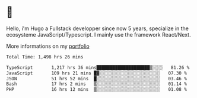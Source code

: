 # 👋 

Hello, i'm Hugo a Fullstack developper since now 5 years, specialize in the ecosysteme JavaScript/Typescript. I mainly use the framework React/Next.

More informations on my [portfolio](https://hcampos.fr)

<!--START_SECTION:waka-->

```txt
Total Time: 1,498 hrs 26 mins

TypeScript       1,217 hrs 36 mins████████████████████▒░░░░   81.26 %
JavaScript       109 hrs 21 mins █▓░░░░░░░░░░░░░░░░░░░░░░░   07.30 %
JSON             51 hrs 52 mins  █░░░░░░░░░░░░░░░░░░░░░░░░   03.46 %
Bash             17 hrs 2 mins   ▒░░░░░░░░░░░░░░░░░░░░░░░░   01.14 %
PHP              16 hrs 12 mins  ▒░░░░░░░░░░░░░░░░░░░░░░░░   01.08 %
```

<!--END_SECTION:waka-->
